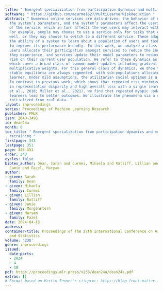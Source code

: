 ```yaml
---
title: " Emergent specialization from participation dynamics and multi-learner retraining "
software: " https://github.com/mcurmei627/MultiLearnerRiskReduction "
abstract: " Numerous online services are data-driven: the behavior of users affects
  the system’s parameters, and the system’s parameters affect the users’ experience
  of the service, which in turn affects the way users may interact with the system.
  For example, people may choose to use a service only for tasks that already works
  well, or they may choose to switch to a different service. These adaptations influence
  the ability of a system to learn about a population of users and tasks in order
  to improve its performance broadly. In this work, we analyze a class of such dynamics—where
  users allocate their participation amongst services to reduce the individual risk
  they experience, and services update their model parameters to reduce the service’s
  risk on their current user population. We refer to these dynamics as \\emph{risk-reducing},
  which cover a broad class of common model updates including gradient descent and
  multiplicative weights. For this general class of dynamics, we show that asymptotically
  stable equilibria are always segmented, with sub-populations allocated to a single
  learner. Under mild assumptions, the utilitarian social optimum is a stable equilibrium.
  In contrast to previous work, which shows that repeated risk minimization can result
  in representation disparity and high overall loss with a single learner (Hashimoto
  et al., 2018; Miller et al., 2021), we find that repeated myopic updates with multiple
  learners lead to better outcomes. We illustrate the phenomena via a simulated example
  initialized from real data. "
layout: inproceedings
series: Proceedings of Machine Learning Research
publisher: PMLR
issn: 2640-3498
id: dean24a
month: 0
tex_title: " Emergent specialization from participation dynamics and multi-learner
  retraining "
firstpage: 343
lastpage: 351
page: 343-351
order: 343
cycles: false
bibtex_author: Dean, Sarah and Curmei, Mihaela and Ratliff, Lillian and Morgenstern,
  Jamie and Fazel, Maryam
author:
- given: Sarah
  family: Dean
- given: Mihaela
  family: Curmei
- given: Lillian
  family: Ratliff
- given: Jamie
  family: Morgenstern
- given: Maryam
  family: Fazel
date: 2024-04-18
address:
container-title: Proceedings of The 27th International Conference on Artificial Intelligence
  and Statistics
volume: '238'
genre: inproceedings
issued:
  date-parts:
  - 2024
  - 4
  - 18
pdf: https://proceedings.mlr.press/v238/dean24a/dean24a.pdf
extras: []
# Format based on Martin Fenner's citeproc: https://blog.front-matter.io/posts/citeproc-yaml-for-bibliographies/
---
```

